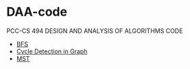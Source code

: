 # DAA-code
PCC-CS 494 DESIGN AND ANALYSIS OF ALGORITHMS CODE
<ul>
  <li><a href="https://github.com/Grogu22/DAA-code/tree/main/BFS">BFS</a></li>
  <li><a href="https://github.com/Grogu22/DAA-code/tree/main/Cycle%20Detection%20in%20Graph">Cycle Detection in Graph</a></li>
  <li><a href="https://github.com/Grogu22/DAA-code/tree/main/Minimum%20Spanning%20Tree">MST</a></li>
</ul>
